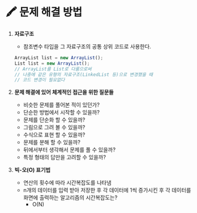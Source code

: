 # 🖍️ 문제 해결 방법

1. **자료구조**
    - 참조변수 타입을 그 자료구조의 공통 상위 코드로 사용한다.
    
    ```jsx
    ArrayList list = new ArrayList();
    List list = new ArrayList();
    // ArrayList를 List로 다룸으로써 
    // 나중에 같은 유형의 자료구조(LinkedList 등)으로 변경했을 때
    // 코드 변경이 필요없다
    ```
    

1. **문제 해결에 있어 체계적인 접근을 위한 질문들**
    - 비슷한 문제를 풀어본 적이 있던가?
    - 단순한 방법에서 시작할 수 있을까?
    - 문제를 단순화 할 수 있을까?
    - 그림으로 그려 볼 수 있을까?
    - 수식으로 표현 할 수 있을까?
    - 문제를 분해 할 수 있을까?
    - 뒤에서부터 생각해서 문제를 풀 수 있을까?
    - 특정 형태의 답만을 고려할 수 있을까?

1. **빅-오(O) 표기법**
    - 연산의 횟수에 따라 시간복잡도를 나타냄
    - n개의 데이터를 입력 받아 저장한 후 각 데이터에 1씩 증가시킨 후 각 데이터를 화면에 출력하는 알고리즘의 시간복잡도는?
        - O(N)
